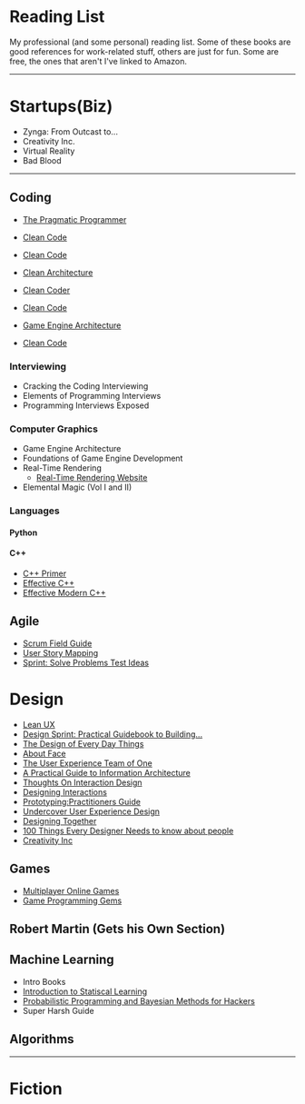 # Reading List

My professional (and some personal) reading list. Some of these books are good references for work-related stuff,
others are just for fun. Some are free, the ones that aren't I've linked to Amazon.

---
# Startups(Biz)
- Zynga: From Outcast to...
- Creativity Inc.
- Virtual Reality
- Bad Blood

---
## Coding
- [The Pragmatic Programmer](https://www.amazon.com/Pragmatic-Programmer-Journeyman-Master/dp/020161622X/ref=sr_1_1?ie=UTF8&qid=1549564633&sr=8-1&keywords=the+pragmatic+programmer)
- [Clean Code](https://www.amazon.com/gp/product/0132350882/ref=dbs_a_def_rwt_hsch_vapi_taft_p1_i0)

- [Clean Code](https://www.amazon.com/gp/product/0132350882/ref=dbs_a_def_rwt_hsch_vapi_taft_p1_i0)

- [Clean Architecture](https://www.amazon.com/gp/product/0134494164/ref=dbs_a_def_rwt_hsch_vapi_taft_p1_i1)

- [Clean Coder](https://www.amazon.com/gp/product/0137081073/ref=dbs_a_def_rwt_hsch_vapi_taft_p1_i2)

- [Clean Code](https://www.amazon.com/gp/product/0132350882/ref=dbs_a_def_rwt_hsch_vapi_taft_p1_i0)

- [Game Engine Architecture](https://www.amazon.com/Engine-Architecture-Third-Jason-Gregory/dp/1138035459/ref=dp_ob_title_bk)

- [Clean Code](https://www.amazon.com/gp/product/0132350882/ref=dbs_a_def_rwt_hsch_vapi_taft_p1_i0)

### Interviewing
- Cracking the Coding Interviewing
- Elements of Programming Interviews
- Programming Interviews Exposed

### Computer Graphics
- Game Engine Architecture
- Foundations of Game Engine Development
- Real-Time Rendering
	- [Real-Time Rendering Website](http://www.realtimerendering.com/)
- Elemental Magic (Vol I and II)

### Languages
#### Python
#### C++
- [C++ Primer](https://www.amazon.com/Primer-5th-Stanley-B-Lippman/dp/0321714113)
- [Effective C++](https://www.amazon.com/Effective-Specific-Improve-Programs-Designs/dp/0321334876/ref=pd_bxgy_img_3/136-3043400-5095605?_encoding=UTF8&pd_rd_i=0321334876&pd_rd_r=37d14678-3f0c-11e9-9c0b-cb09ebcd933f&pd_rd_w=30V1T&pd_rd_wg=HYzXQ&pf_rd_p=6725dbd6-9917-451d-beba-16af7874e407&pf_rd_r=40ZPQWPZH264NPX8XFZE&psc=1&refRID=40ZPQWPZH264NPX8XFZE)
- [Effective Modern C++](https://www.amazon.com/Effective-Modern-Specific-Ways-Improve/dp/1491903996/ref=pd_bxgy_img_2/136-3043400-5095605?_encoding=UTF8&pd_rd_i=1491903996&pd_rd_r=37d14678-3f0c-11e9-9c0b-cb09ebcd933f&pd_rd_w=30V1T&pd_rd_wg=HYzXQ&pf_rd_p=6725dbd6-9917-451d-beba-16af7874e407&pf_rd_r=40ZPQWPZH264NPX8XFZE&psc=1&refRID=40ZPQWPZH264NPX8XFZE)

## Agile
-  [Scrum Field Guide](https://www.amazon.com/Scrum-Field-Guide-Addison-Wesley-Signature/dp/0133853624/ref=sr_1_1?ie=UTF8&qid=1548955688&sr=8-1&keywords=scrum+field+guide)
- [User Story Mapping](https://www.amazon.com/gp/product/1491904909/ref=ox_sc_act_title_1?smid=ATVPDKIKX0DER&psc=1)
- [Sprint: Solve Problems Test Ideas](https://www.amazon.com/Sprint-Solve-Problems-Test-Ideas/dp/0593076117/ref=tmm_pap_swatch_0?_encoding=UTF8&qid=1550262331&sr=8-1)


# Design
- [Lean UX]( https://www.amazon.com/Lean-UX-Designing-Great-Products/dp/1491953608/ref=sr_1_1?ie=UTF8&qid=1550262288&sr=8-1&keywords=Lean+UX%3A+Designing+Great+Products+with+Agile+Teams)
- [Design Sprint: Practical Guidebook to Building...](https://www.amazon.com/Design-Sprint-Practical-Guidebook-Building/dp/1491923172/ref=sr_1_1?ie=UTF8&qid=1550262308&sr=8-1&keywords=Design+Sprint%3A+A+Practical+Guidebook+for+Building+Great+Digital+Products)
- [The Design of Every Day Things](https://www.amazon.com/Design-Everyday-Things-Revised-Expanded-ebook/dp/B06XCCZJ4L/ref=sr_1_1?s=books&ie=UTF8&qid=1509070869&sr=1-1&keywords=Design+of+Everyday+Things%E2%80%8A%E2%80%94%E2%80%8ADon+Norman)
- [About Face](https://www.amazon.com/gp/product/1118766571/ref=as_li_tl?ie=UTF8&tag=span100-20&camp=1789&creative=9325&linkCode=as2&creativeASIN=1118766571&linkId=e502353a748357ef8626cdb2405a85ba)
- [The User Experience Team of One](https://www.amazon.com/gp/product/1933820187/ref=as_li_tl?ie=UTF8&tag=span100-20&camp=1789&creative=9325&linkCode=as2&creativeASIN=1933820187&linkId=26e8752eea0f14c163b7044d741b0145)
- [A Practical Guide to Information Architecture](https://www.amazon.com/gp/product/095617406X/ref=as_li_tl?ie=UTF8&tag=span100-20&camp=1789&creative=9325&linkCode=as2&creativeASIN=095617406X&linkId=c1ca2886e03cec9a4c9c02e4a90df375)
- [Thoughts On Interaction Design](https://www.amazon.com/gp/product/0123809304/ref=as_li_tl?ie=UTF8&tag=span100-20&camp=1789&creative=9325&linkCode=as2&creativeASIN=0123809304&linkId=e31aaf2e41a243407cd56f77b6dc9820)
- [Designing Interactions](https://www.amazon.com/gp/product/0262134748/ref=as_li_tl?ie=UTF8&tag=span100-20&camp=1789&creative=9325&linkCode=as2&creativeASIN=0262134748&linkId=b0ae8164f45dd5efdc7a79f3f36482f6)
- [Prototyping:Practitioners Guide](https://www.amazon.com/gp/product/1933820217/ref=as_li_tl?ie=UTF8&tag=span100-20&camp=1789&creative=9325&linkCode=as2&creativeASIN=1933820217&linkId=ff1a289143243979ded6f02a6385988e)
- [Undercover User Experience Design](https://www.amazon.com/gp/product/0321719905/ref=as_li_tl?ie=UTF8&tag=span100-20&camp=1789&creative=9325&linkCode=as2&creativeASIN=0321719905&linkId=0507a8b19602e8ba4e5231fb5b46a7f4)
- [Designing Together](https://www.amazon.com/Designing-Together-collaboration-management-professionals/dp/0321918630/ref=sr_1_1?s=books&ie=UTF8&qid=1509069546&sr=1-1&keywords=Designing+Together%3A+The+collaboration+and+conflict+management+handbook+for+creative+professionals%E2%80%8A%E2%80%94%E2%80%8ADan+M.+Brown)
- [100 Things Every Designer Needs to know about people](https://www.amazon.com/Things-Designer-People-Voices-Matter/dp/0321767535/ref=sr_1_1?s=books&ie=UTF8&qid=1509069574&sr=1-1&keywords=100+Things+Every+Designer+Needs+to+Know+About+People%E2%80%8A%E2%80%94%E2%80%8A+Susan+Weinschenk)
- [Creativity Inc](https://www.amazon.com/Creativity-Inc-Overcoming-Unseen-Inspiration-ebook/dp/B00GUOEMA4/ref=sr_1_1?s=books&ie=UTF8&qid=1509072934&sr=1-1&keywords=Creativity+Inc.%E2%80%8A%E2%80%94%E2%80%8AEd+Catmull%2C+Amy+Wallace)

## Games
- [Multiplayer Online Games](	https://www.amazon.com/Development-Deployment-Multiplayer-Online-Games/dp/3903213055/ref=sr_1_sc_1?ie=UTF8&qid=1548957331&sr=8-1-spell&keywords=Multiplayer+gamed+developmetn)
- [Game Programming Gems](https://www.amazon.com/s/ref=nb_sb_noss_2?url=search-alias%3Daps&field-keywords=GAME+PROGRAMMING+GEMS)
## Robert Martin (Gets his Own Section)

## Machine Learning
- Intro Books
- [Introduction to Statiscal Learning](http://www-bcf.usc.edu/~gareth/ISL/)
- [Probabilistic Programming and Bayesian Methods for Hackers ](https://nbviewer.jupyter.org/github/CamDavidsonPilon/Probabilistic-Programming-and-Bayesian-Methods-for-Hackers/blob/master/Prologue/Prologue.ipynb)
- Super Harsh Guide

## Algorithms
---
# Fiction